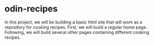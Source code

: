 # odin-recipes
In this project, we will be building a basic html site that will work as a repository for
cooking recipes.
First, we will build a regular home page.
Following, we will build several other pages containing different cooking recipes.